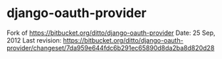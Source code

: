 django-oauth-provider
=====================
Fork of https://bitbucket.org/ditto/django-oauth-provider
Date: 25 Sep, 2012
Last revision: https://bitbucket.org/ditto/django-oauth-provider/changeset/7da959e644fdc6b291ec65890d8da2ba8d820d28